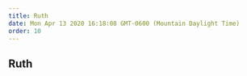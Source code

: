 ```yaml
---
title: Ruth
date: Mon Apr 13 2020 16:18:08 GMT-0600 (Mountain Daylight Time)
order: 10
---
```


## Ruth